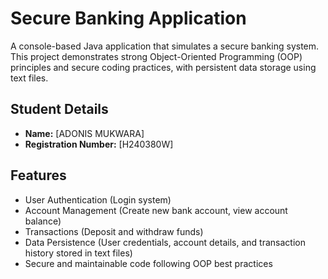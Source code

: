 # Secure Banking Application

A console-based Java application that simulates a secure banking system. This project demonstrates strong Object-Oriented Programming (OOP) principles and secure coding practices, with persistent data storage using text files.

## Student Details

- **Name:** [ADONIS MUKWARA]
- **Registration Number:** [H240380W]

## Features

- User Authentication (Login system)
- Account Management (Create new bank account, view account balance)
- Transactions (Deposit and withdraw funds)
- Data Persistence (User credentials, account details, and transaction history stored in text files)
- Secure and maintainable code following OOP best practices
